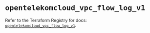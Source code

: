 # `opentelekomcloud_vpc_flow_log_v1`

Refer to the Terraform Registry for docs: [`opentelekomcloud_vpc_flow_log_v1`](https://registry.terraform.io/providers/opentelekomcloud/opentelekomcloud/1.36.8/docs/resources/vpc_flow_log_v1).
